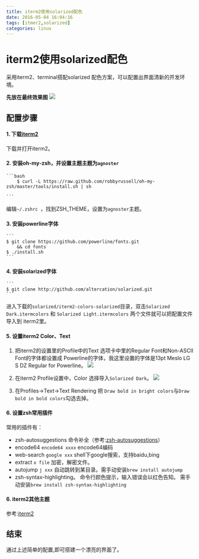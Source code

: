 ```yaml
---
title: iterm2使用solarized配色 
date: 2016-05-04 16:04:16
tags: [itmer2,solarized]
categories: linux
---
```


# iterm2使用solarized配色

 采用iterm2、terminal搭配solarized 配色方案，可以配置出界面清新的开发环境。

 **先放在最终效果图**
 ![](/images/vim/效果图.png)

 ## 配置步骤

 #### 1. 下载[iterm2](http://www.iterm2.com/downloads.html)
   下载并打开iterm2。
 #### 2. 安装oh-my-zsh，并设置主题主题为`agnoster`

 	```bash
 		$ curl -L https://raw.github.com/robbyrussell/oh-my-zsh/master/tools/install.sh | sh

 	```
   编辑`~/.zshrc `，找到ZSH_THEME，设置为`agnoster`主题。

 #### 3. 安装powerline字体
 	```
 	$ git clone https://github.com/powerline/fonts.git
 	    && cd fonts
 	$ ./install.sh
 	```
 #### 4. 安装solarized字体
 	```
 	$ git clone http://github.com/altercation/solarized.git
 	```
 进入下载的`solarized/iterm2-colors-solarized`目录，双击`Solarized Dark.itermcolors` 和 `Solarized Light.itermcolors` 两个文件就可以把配置文件导入到 iterm2里。

 #### 5. 设置iterm2 Color、Text

 1. 把iterm2的设置里的Profile中的Text 选项卡中里的Regular Font和Non-ASCII Font的字体都设置成 Powerline的字体，我这里设置的字体是13pt Meslo LG S DZ Regular for Powerline。
 	 ![](/images/vim/iterm2text设置.png)

 2. 在iterm2 Profile设置中，Color 选择导入`Solarized Dark`。
 	 ![](/images/vim/iterm2color设置.png)
 3. 在Profiles->Text->Text Rendering 把 `Draw bold in bright colors`与`Draw bold in bold colors`勾选去掉。
#### 6. 设置zsh常用插件
常用的插件有：
- zsh-autosuggestions 命令补全（参考:[zsh-autosuggestions](https://github.com/zsh-users/zsh-autosuggestions)）
- encode64      `encode64 xxxx` encode64编码 
- web-search        `google xxx` shell下google搜索，支持baidu,bing
- extract       `x file`  加密，解密文件。
- autojump      `j xxx` 自动跳转到某目录。需手动安装`brew install autojump`
- zsh-syntax-highlighting。      命令行颜色提示，输入错误会以红色告知。 需手动安装`brew install zsh-syntax-highlighting`

#### 6. iterm2其他主题
参考:[iterm2](http://github.com/mbadolato/iTerm2-Color-Schemes)
 
 ## 结束

 通过上述简单的配置,即可搭建一个漂亮的界面了。

